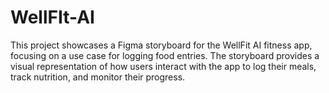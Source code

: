 # WellFIt-AI
This project showcases a Figma storyboard for the WellFit AI fitness app, focusing on a use case for logging food entries. The storyboard provides a visual representation of how users interact with the app to log their meals, track nutrition, and monitor their progress.

